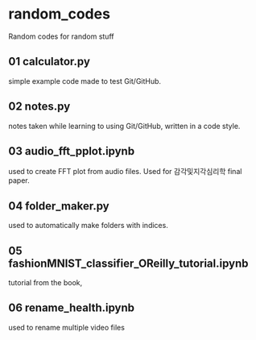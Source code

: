 # random_codes
Random codes for random stuff

## 01 calculator.py

simple example code made to test Git/GitHub.

## 02 notes.py

notes taken while learning to using Git/GitHub, written in a code style.

## 03 audio_fft_pplot.ipynb

used to create FFT plot from audio files. Used for 감각및지각심리학 final paper.

## 04 folder_maker.py

used to automatically make folders with indices.

## 05 fashionMNIST_classifier_OReilly_tutorial.ipynb

tutorial from the book, <Strengthening Deep Neural Networks>

## 06 rename_health.ipynb
  
used to rename multiple video files

